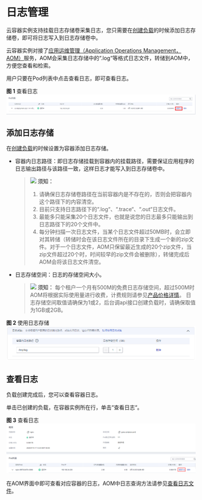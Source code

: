 # 日志管理<a name="cci_01_0049"></a>

云容器实例支持挂载日志存储卷采集日志，您只需要在[创建负载](无状态负载（Deployment）.md)的时候添加日志存储卷，即可将日志写入到日志存储卷中。

云容器实例对接了[应用运维管理（Application Operations Management，AOM）](https://www.huaweicloud.com/product/aom.html)服务，AOM会采集日志存储中的“.log“等格式日志文件，转储到AOM中，方便您查看和检索。

用户只要在Pod列表中点击查看日志，即可查看日志。

**图 1**  查看日志<a name="fig33082035164315"></a>  
![](figures/查看日志.png "查看日志")

## 添加日志存储<a name="section329832363919"></a>

在[创建负载](无状态负载（Deployment）.md)的时候设置为容器添加日志存储。

-   容器内日志路径：即日志存储挂载到容器内的挂载路径，需要保证应用程序的日志输出路径与该路径一致，这样日志才能写入到日志存储卷中。

    >![](public_sys-resources/icon-notice.gif) **须知：** 
    >1.  请确保日志存储卷路径在当前容器内是不存在的，否则会把容器内这个路径下的内容清空。
    >2.  目前只支持日志路径下的“.log“、“.trace“、“.out“日志文件。
    >3.  最能多只能采集20个日志文件，也就是说您的日志最多只能输出到日志路径下的20个文件中。
    >4.  每分钟扫描一次日志文件，当某个日志文件超过50MB时，会立即对其转储（转储时会在该日志文件所在的目录下生成一个新的zip文件。对于一个日志文件，AOM只保留最近生成的20个zip文件，当zip文件超过20个时，时间较早的zip文件会被删除），转储完成后AOM会将该日志文件清空。

-   日志存储空间：日志的存储空间大小。

    >![](public_sys-resources/icon-notice.gif) **须知：** 
    >每个租户一个月有500M的免费日志存储空间，超过500M时AOM将根据实际使用量进行收费，计费规则请参见[产品价格详情](https://www.huaweicloud.com/pricing.html?tab=detail#/aom)。
    >日志存储空间取值请确保为1或2，后台调api接口创建负载时，请确保取值为1GB或2GB。


**图 2**  使用日志存储<a name="fig13444088359"></a>  
![](figures/使用日志存储.png "使用日志存储")

## 查看日志<a name="section15259351123916"></a>

负载创建完成后，您可以查看容器日志。

单击已创建的负载，在容器实例所在行，单击“查看日志“。

**图 3**  查看日志<a name="fig118191817357"></a>  
![](figures/查看日志-0.png "查看日志-0")

在AOM界面中即可查看对应容器的日志，AOM中日志查询方法请参见[查看日志文件](https://support.huaweicloud.com/usermanual-aom/aom_02_0010.html)。

